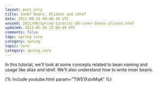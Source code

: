 ```yaml
---           
layout: post_only
title: Inner Beans, Aliases and idref
date: 2011-08-10 00:48:10 UTC
unused: 2011/08/spring-tutorial-08-inner-beans-aliases.html
updated: 2013-05-20 22:09:49 UTC
comments: false
tags: spring core
category: spring
topic: core
category: spring_core
---
```


In this tutorial, we'll look at some concepts related to bean naming and usage like alias and idref. We'll also understand how to write inner beans.

{% include youtube.html param="TW51XsixMqA" %}
